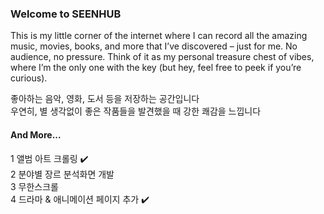 ### Welcome to SEENHUB
This is my little corner of the internet where I can record all the amazing music, movies, books, and more that I’ve discovered – just for me. No audience, no pressure. Think of it as my personal treasure chest of vibes, where I’m the only one with the key (but hey, feel free to peek if you’re curious).

좋아하는 음악, 영화, 도서 등을 저장하는 공간입니다 <br/>
우연히, 별 생각없이 좋은 작품들을 발견했을 때 강한 쾌감을 느낍니다 <br/>

#### And More...
1 앨범 아트 크롤링 ✔️<br />
2 분야별 장르 분석화면 개발<br />
3 무한스크롤<br />
4 드라마 & 애니메이션 페이지 추가 ✔️
